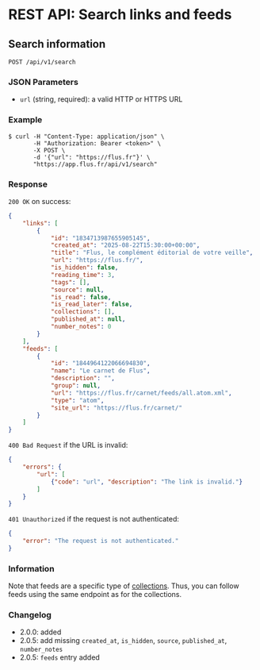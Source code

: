 # REST API: Search links and feeds

## Search information

```http
POST /api/v1/search
```

### JSON Parameters

- `url` (string, required): a valid HTTP or HTTPS URL

### Example

```console
$ curl -H "Content-Type: application/json" \
       -H "Authorization: Bearer <token>" \
       -X POST \
       -d '{"url": "https://flus.fr"}' \
       "https://app.flus.fr/api/v1/search"
```

### Response

`200 OK` on success:

```json
{
    "links": [
        {
            "id": "1834713987655905145",
            "created_at": "2025-08-22T15:30:00+00:00",
            "title": "Flus, le complément éditorial de votre veille",
            "url": "https://flus.fr/",
            "is_hidden": false,
            "reading_time": 3,
            "tags": [],
            "source": null,
            "is_read": false,
            "is_read_later": false,
            "collections": [],
            "published_at": null,
            "number_notes": 0
        }
    ],
    "feeds": [
        {
            "id": "1844964122066694830",
            "name": "Le carnet de Flus",
            "description": "",
            "group": null,
            "url": "https://flus.fr/carnet/feeds/all.atom.xml",
            "type": "atom",
            "site_url": "https://flus.fr/carnet/"
        }
    ]
}
```

`400 Bad Request` if the URL is invalid:

```json
{
    "errors": {
        "url": [
            {"code": "url", "description": "The link is invalid."}
        ]
    }
}
```

`401 Unauthorized` if the request is not authenticated:

```json
{
    "error": "The request is not authenticated."
}
```

### Information

Note that feeds are a specific type of [collections](./collections.md).
Thus, you can follow feeds using the same endpoint as for the collections.

### Changelog

- 2.0.0: added
- 2.0.5: add missing `created_at`, `is_hidden`, `source`, `published_at`, `number_notes`
- 2.0.5: `feeds` entry added
